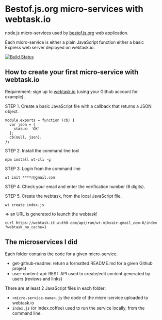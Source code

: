 # Bestof.js.org micro-services with webtask.io

node.js micro-services used by [bestof.js.org](http://bestof.js.org/#/) web application.

Each micro-service is either a plain JavaScript function either a basic Express web server deployed on webtask.io.

[![Build Status](https://semaphoreci.com/api/v1/projects/330c44cc-8058-49f8-b3bb-0b98c5cb09d6/559441/badge.svg)](https://semaphoreci.com/mikeair/microservices)

## How to create your first micro-service with webtask.io

Requirement: sign up to [webtask.io](https://webtask.io/) (using your Github account for example).

STEP 1. Create a basic JavaScript file with a callback that returns a JSON object.

```jsm
module.exports = function (cb) {
  var json = {
    status: 'OK'
  };
  cb(null, json);
};
```

STEP 2. Install the command line tool

```
npm install wt-cli -g

```

STEP 3. Login from the command line

```
wt init ****r@gmail.com

```

STEP 4. Check your email and enter the verification number (6 digits).

STEP 5. Create the webtask, from the local JavaScript file.

```
wt create index.js
```

=> an URL is generated to launch the webtask!

```
curl https://webtask.it.auth0.com/api/run/wt-mikeair-gmail_com-0/index
?webtask_no_cache=1
```

## The microservices I did

Each folder contains the code for a given micro-service.

* get-github-readme: return a formatted README.md for a given Github project
* user-content-api: REST API used to create/edit content generated by users (reviews and links)

There are at least 2 JavaScript files in each folder:

* `<micro-service-name>.js` the code of the micro-service uploaded to webtask.io
* `index.js` (or index.coffee) used to run the service locally, from the command line.
